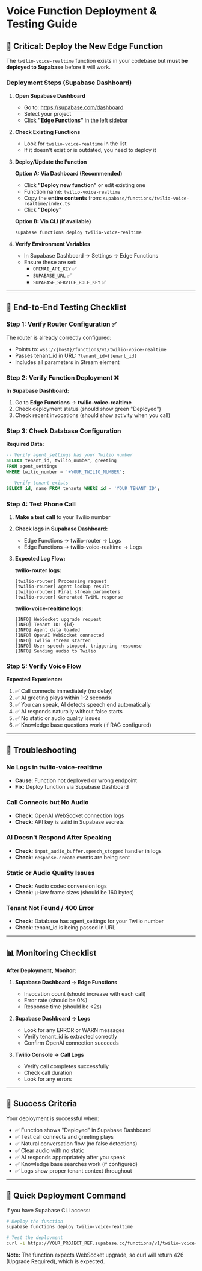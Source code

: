 # Voice Function Deployment & Testing Guide

## 🚨 Critical: Deploy the New Edge Function

The `twilio-voice-realtime` function exists in your codebase but **must be deployed to Supabase** before it will work.

### Deployment Steps (Supabase Dashboard)

1. **Open Supabase Dashboard**
   - Go to: https://supabase.com/dashboard
   - Select your project
   - Click **"Edge Functions"** in the left sidebar

2. **Check Existing Functions**
   - Look for `twilio-voice-realtime` in the list
   - If it doesn't exist or is outdated, you need to deploy it

3. **Deploy/Update the Function**
   
   **Option A: Via Dashboard (Recommended)**
   - Click **"Deploy new function"** or edit existing one
   - Function name: `twilio-voice-realtime`
   - Copy the **entire contents** from: `supabase/functions/twilio-voice-realtime/index.ts`
   - Click **"Deploy"**

   **Option B: Via CLI (if available)**
   ```bash
   supabase functions deploy twilio-voice-realtime
   ```

4. **Verify Environment Variables**
   - In Supabase Dashboard → Settings → Edge Functions
   - Ensure these are set:
     - `OPENAI_API_KEY` ✅
     - `SUPABASE_URL` ✅
     - `SUPABASE_SERVICE_ROLE_KEY` ✅

---

## 🧪 End-to-End Testing Checklist

### Step 1: Verify Router Configuration ✅

The router is already correctly configured:
- Points to: `wss://{host}/functions/v1/twilio-voice-realtime`
- Passes tenant_id in URL: `?tenant_id={tenant_id}`
- Includes all parameters in Stream element

### Step 2: Verify Function Deployment ❌

**In Supabase Dashboard:**

1. Go to **Edge Functions** → **twilio-voice-realtime**
2. Check deployment status (should show green "Deployed")
3. Check recent invocations (should show activity when you call)

### Step 3: Check Database Configuration

**Required Data:**
```sql
-- Verify agent_settings has your Twilio number
SELECT tenant_id, twilio_number, greeting 
FROM agent_settings 
WHERE twilio_number = '+YOUR_TWILIO_NUMBER';

-- Verify tenant exists
SELECT id, name FROM tenants WHERE id = 'YOUR_TENANT_ID';
```

### Step 4: Test Phone Call

1. **Make a test call** to your Twilio number
2. **Check logs in Supabase Dashboard:**
   - Edge Functions → twilio-router → Logs
   - Edge Functions → twilio-voice-realtime → Logs

3. **Expected Log Flow:**

   **twilio-router logs:**
   ```
   [twilio-router] Processing request
   [twilio-router] Agent lookup result
   [twilio-router] Final stream parameters
   [twilio-router] Generated TwiML response
   ```

   **twilio-voice-realtime logs:**
   ```
   [INFO] WebSocket upgrade request
   [INFO] Tenant ID: {id}
   [INFO] Agent data loaded
   [INFO] OpenAI WebSocket connected
   [INFO] Twilio stream started
   [INFO] User speech stopped, triggering response
   [INFO] Sending audio to Twilio
   ```

### Step 5: Verify Voice Flow

**Expected Experience:**
1. ✅ Call connects immediately (no delay)
2. ✅ AI greeting plays within 1-2 seconds
3. ✅ You can speak, AI detects speech end automatically
4. ✅ AI responds naturally without false starts
5. ✅ No static or audio quality issues
6. ✅ Knowledge base questions work (if RAG configured)

---

## 🔧 Troubleshooting

### No Logs in twilio-voice-realtime
- **Cause**: Function not deployed or wrong endpoint
- **Fix**: Deploy function via Supabase Dashboard

### Call Connects but No Audio
- **Check**: OpenAI WebSocket connection logs
- **Check**: API key is valid in Supabase secrets

### AI Doesn't Respond After Speaking
- **Check**: `input_audio_buffer.speech_stopped` handler in logs
- **Check**: `response.create` events are being sent

### Static or Audio Quality Issues
- **Check**: Audio codec conversion logs
- **Check**: μ-law frame sizes (should be 160 bytes)

### Tenant Not Found / 400 Error
- **Check**: Database has agent_settings for your Twilio number
- **Check**: tenant_id is being passed in URL

---

## 📊 Monitoring Checklist

**After Deployment, Monitor:**

1. **Supabase Dashboard → Edge Functions**
   - Invocation count (should increase with each call)
   - Error rate (should be 0%)
   - Response time (should be <2s)

2. **Supabase Dashboard → Logs**
   - Look for any ERROR or WARN messages
   - Verify tenant_id is extracted correctly
   - Confirm OpenAI connection succeeds

3. **Twilio Console → Call Logs**
   - Verify call completes successfully
   - Check call duration
   - Look for any errors

---

## 🎯 Success Criteria

Your deployment is successful when:

- ✅ Function shows "Deployed" in Supabase Dashboard
- ✅ Test call connects and greeting plays
- ✅ Natural conversation flow (no false detections)
- ✅ Clear audio with no static
- ✅ AI responds appropriately after you speak
- ✅ Knowledge base searches work (if configured)
- ✅ Logs show proper tenant context throughout

---

## 📝 Quick Deployment Command

If you have Supabase CLI access:
```bash
# Deploy the function
supabase functions deploy twilio-voice-realtime

# Test the deployment
curl -i https://YOUR_PROJECT_REF.supabase.co/functions/v1/twilio-voice-realtime
```

**Note:** The function expects WebSocket upgrade, so curl will return 426 (Upgrade Required), which is expected.
